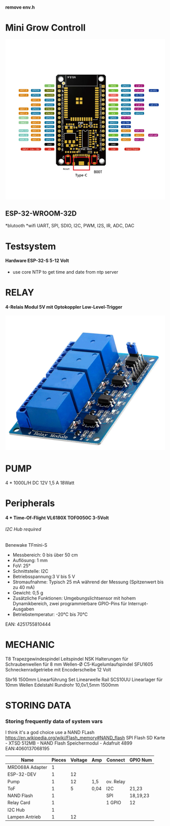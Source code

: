 #### remove env.h

# Mini Grow Con**troll**
![img.png](images/img.png)
## ESP-32-WROOM-32D 
*blutooth
*wifi
UART, SPI, SDIO, I2C, PWM, I2S, IR, ADC, DAC

# Testsystem

#### Hardware ESP-32-S 5-12 Volt
- use core NTP to get time and date from ntp server

# RELAY
#### 4-Relais Modul 5V mit Optokoppler Low-Level-Trigger
![img_1.png](images/img_1.png)

# PUMP
4 * 1000L/H DC 12V 1,5 A 18Watt

# Peripherals
#### 4 * Time-Of-Flight VL6180X TOF0050C 3-5Volt
###### I2C Hub required
Benewake TFmini-S

- Messbereich: 0 bis über 50 cm
- Auflösung: 1 mm
- FoV: 25°
- Schnittstelle: I2C
- Betriebsspannung:3 V bis 5 V
- Stromaufnahme: Typisch 25 mA während der Messung (Spitzenwert bis zu 40 mA)
- Gewicht: 0,5 g
- Zusätzliche Funktionen: Umgebungslichtsensor mit hohem Dynamikbereich, zwei
programmierbare GPIO-Pins für Interrupt-Ausgaben
- Betriebstemperatur: -20°C bis 70°C

EAN: 4251755810444

# MECHANIC
T8 Trapezgewindespindel Leitspindel
NSK Halterungen für Schraubenwellen für 8 mm Wellen-Ø
C5-Kugelumlaufspindel SFU1605
Schneckenradgetriebe mit Encoderscheibe 12 Volt

Sbr16 1500mm Linearführung Set Linearwelle Rail
SCS10UU Linearlager für 10mm Wellen
Edelstahl Rundrohr 10,0x1,5mm 1500mm



# STORING DATA
### Storing frequently data of system vars
I think it's a god choice use a NAND FLash
https://en.wikipedia.org/wiki/Flash_memory#NAND_flash
SPI Flash SD Karte - XTSD 512MB - NAND Flash Speichermodul - Adafruit 4899 EAN:4060137068195

| Name            | Pieces | Voltage | Amp  | Connect   | GPIO Num |
|-----------------|--------|---------|------|-----------|----------|
| MRD068A Adapter | 1      |         |      |           |          |
| ESP-32-DEV      | 1      | 12      |      |           |          |
| Pump            | 1      | 12      | 1,5  | ov. Relay |          |
| ToF             | 1      | 5       | 0,04 | I2C       | 21,23    |
| NAND Flash      | 1      |         |      | SPI       | 18,19,23 |
| Relay Card      | 1      |         |      | 1 GPIO    | 12       |
| I2C Hub         | 1      |         |      |           |          |
| Lampen Antrieb  | 1      | 12      |      |           |          |
